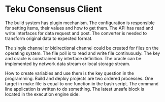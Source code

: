 # Teku Consensus Client

The build system has plugin mechanism. The configuration is responsible for setting items, their values and how to get them. The API has read and write interfaces for data request and post. The converter is needed to transform original data to expected format. 

The single channel or bidirectional channel could be created for files on the operating system. The file poll is to read and write file continuously. The key and oracle is constrained by interface definition. The oracle can be implemented by network data stream or local storage stream. 

How to create variables and use them is the key question in the programming. Build and deploy projects are two ordered processes. One target in make file is equal to one function in the bash script. The command line application is written to do something. The latest unsafe block is located in the execution engine side. 


